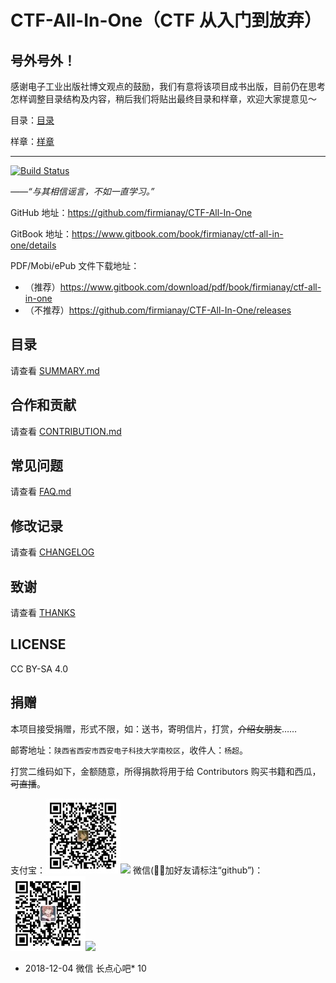 # CTF-All-In-One（CTF 从入门到放弃）

## 号外号外！

感谢电子工业出版社博文观点的鼓励，我们有意将该项目成书出版，目前仍在思考怎样调整目录结构及内容，稍后我们将贴出最终目录和样章，欢迎大家提意见～

目录：[目录](catalog.md)

样章：[样章](chapter1.pdf)

---

[![Build Status](https://travis-ci.org/firmianay/CTF-All-In-One.svg?branch=master)](https://travis-ci.org/firmianay/CTF-All-In-One)

*——“与其相信谣言，不如一直学习。”*

GitHub 地址：<https://github.com/firmianay/CTF-All-In-One>

GitBook 地址：<https://www.gitbook.com/book/firmianay/ctf-all-in-one/details>

PDF/Mobi/ePub 文件下载地址：

- （推荐）<https://www.gitbook.com/download/pdf/book/firmianay/ctf-all-in-one>
- （不推荐）<https://github.com/firmianay/CTF-All-In-One/releases>

## 目录

请查看 [SUMMARY.md](https://github.com/firmianay/CTF-All-In-One/blob/master/SUMMARY.md)

## 合作和贡献

请查看 [CONTRIBUTION.md](https://github.com/firmianay/CTF-All-In-One/blob/master/CONTRIBUTION.md)

## 常见问题

请查看 [FAQ.md](https://github.com/firmianay/CTF-All-In-One/blob/master/FAQ.md)

## 修改记录

请查看 [CHANGELOG](https://github.com/firmianay/CTF-All-In-One/blob/master/CHANGELOG)

## 致谢

请查看 [THANKS](https://github.com/firmianay/CTF-All-In-One/blob/master/THANKS)

## LICENSE

CC BY-SA 4.0

## 捐赠

本项目接受捐赠，形式不限，如：送书，寄明信片，打赏，~~介绍女朋友~~……

邮寄地址：`陕西省西安市西安电子科技大学南校区`，收件人：`杨超`。

打赏二维码如下，金额随意，所得捐款将用于给 Contributors 购买书籍和西瓜，~~可直播~~。

支付宝：![](myAlipay.jpg)![](https://github.com/firmianay/CTF-All-In-One/blob/master/myAlipay.jpg)
微信(加好友请标注“github”)：![](myWechat.jpg)![](https://github.com/firmianay/CTF-All-In-One/blob/master/myWechat.jpg)

- 2018-12-04 微信 长点心吧* 10
